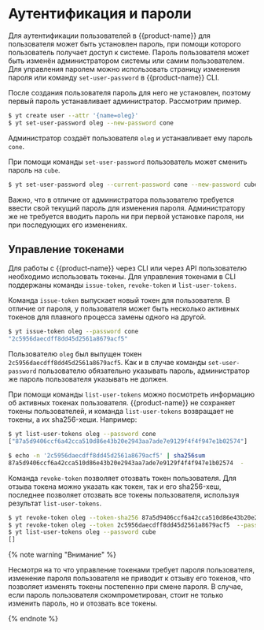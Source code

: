 # Аутентификация и пароли

Для аутентификации пользователей в {{product-name}} для пользователя может быть установлен пароль, при помощи которого пользователь получает доступ к системе. Пароль пользователя может быть изменён администратором системы или самим пользователем. Для управления паролем можно использовать страницу изменения пароля или команду `set-user-password` в {{product-name}} CLI.

После создания пользователя пароль для него не установлен, поэтому первый пароль устанавливает администратор. Рассмотрим пример.

```bash
$ yt create user --attr '{name=oleg}'
$ yt set-user-password oleg --new-password cone
```

Администратор создаёт пользователя `oleg` и устанавливает ему пароль `cone`.

При помощи команды `set-user-password` пользователь может сменить пароль на `cube`.

```bash
$ yt set-user-password oleg --current-password cone --new-password cube
```

Важно, что в отличие от администратора пользователю требуется ввести свой текущий пароль для изменения пароля. Администратору же не требуется вводить пароль ни при первой установке пароля, ни при последующих его изменениях.

## Управление токенами

Для работы с {{product-name}} через CLI или через API пользователю необходимо использовать токены. Для управления токенами в CLI поддержаны команды `issue-token`, `revoke-token` и `list-user-tokens`.

Команда `issue-token` выпускает новый токен для пользователя. В отличие от пароля, у пользователя может быть несколько активных токенов для плавного процесса замены одного на другой.

```bash
$ yt issue-token oleg --password cone
"2c5956daecdff8dd45d2561a8679acf5"
```

Пользователю `oleg` был выпущен токен `2c5956daecdff8dd45d2561a8679acf5`. Как и в случае команды `set-user-password` пользователю обязательно указывать пароль, администратор же пароль пользователя указывать не должен.

При помощи команды `list-user-tokens` можно посмотреть информацию об активных токенах пользователя. {{product-name}} не сохраняет токены пользователей, и команда `list-user-tokens` возвращает не токены, а их sha256-хеши. Например:

```bash
$ yt list-user-tokens oleg --password cone
["87a5d9406ccf6a42cca510d86e43b20e2943aa7ade7e9129f4f4f947e1b02574"]

$ echo -n '2c5956daecdff8dd45d2561a8679acf5' | sha256sum
87a5d9406ccf6a42cca510d86e43b20e2943aa7ade7e9129f4f4f947e1b02574  -
```

Команда `revoke-token` позволяет отозвать токен пользователя. Для отзыва токена можно указать как токен, так и его sha256-хеш, последнее позволяет отозвать все токены пользователя, используя результат `list-user-tokens`.

```bash
$ yt revoke-token oleg --token-sha256 87a5d9406ccf6a42cca510d86e43b20e2943aa7ade7e9129f4f4f947e1b02574  --password cube
$ yt revoke-token oleg --token 2c5956daecdff8dd45d2561a8679acf5  --password cube
$ yt list-user-tokens oleg --password cube
[]
```

{% note warning "Внимание" %}

Несмотря на то что управление токенами требует пароля пользователя, изменение пароля пользователя не приводит к отзыву его токенов, что позволяет изменять токены постепенно при смене пароля. В случае, если пароль пользователя скомпрометирован, стоит не только изменить пароль, но и отозвать все токены.

{% endnote %}
